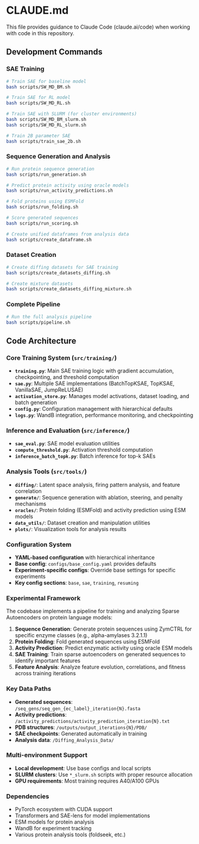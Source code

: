 # CLAUDE.md

This file provides guidance to Claude Code (claude.ai/code) when working with code in this repository.

## Development Commands

### SAE Training
```bash
# Train SAE for baseline model
bash scripts/SW_MD_BM.sh

# Train SAE for RL model  
bash scripts/SW_MD_RL.sh

# Train SAE with SLURM (for cluster environments)
bash scripts/SW_MD_BM_slurm.sh
bash scripts/SW_MD_RL_slurm.sh

# Train 2B parameter SAE
bash scripts/train_sae_2b.sh
```

### Sequence Generation and Analysis
```bash
# Run protein sequence generation
bash scripts/run_generation.sh

# Predict protein activity using oracle models
bash scripts/run_activity_predictions.sh

# Fold proteins using ESMFold
bash scripts/run_folding.sh

# Score generated sequences
bash scripts/run_scoring.sh

# Create unified dataframes from analysis data
bash scripts/create_dataframe.sh
```

### Dataset Creation
```bash
# Create diffing datasets for SAE training
bash scripts/create_datasets_diffing.sh

# Create mixture datasets
bash scripts/create_datasets_diffing_mixture.sh
```

### Complete Pipeline
```bash
# Run the full analysis pipeline
bash scripts/pipeline.sh
```

## Code Architecture

### Core Training System (`src/training/`)
- **`training.py`**: Main SAE training logic with gradient accumulation, checkpointing, and threshold computation
- **`sae.py`**: Multiple SAE implementations (BatchTopKSAE, TopKSAE, VanillaSAE, JumpReLUSAE)
- **`activation_store.py`**: Manages model activations, dataset loading, and batch generation
- **`config.py`**: Configuration management with hierarchical defaults
- **`logs.py`**: WandB integration, performance monitoring, and checkpointing

### Inference and Evaluation (`src/inference/`)
- **`sae_eval.py`**: SAE model evaluation utilities
- **`compute_threshold.py`**: Activation threshold computation
- **`inference_batch_topk.py`**: Batch inference for top-k SAEs

### Analysis Tools (`src/tools/`)
- **`diffing/`**: Latent space analysis, firing pattern analysis, and feature correlation
- **`generate/`**: Sequence generation with ablation, steering, and penalty mechanisms
- **`oracles/`**: Protein folding (ESMFold) and activity prediction using ESM models
- **`data_utils/`**: Dataset creation and manipulation utilities
- **`plots/`**: Visualization tools for analysis results

### Configuration System
- **YAML-based configuration** with hierarchical inheritance
- **Base config**: `configs/base_config.yaml` provides defaults
- **Experiment-specific configs**: Override base settings for specific experiments
- **Key config sections**: `base`, `sae`, `training`, `resuming`

### Experimental Framework
The codebase implements a pipeline for training and analyzing Sparse Autoencoders on protein language models:

1. **Sequence Generation**: Generate protein sequences using ZymCTRL for specific enzyme classes (e.g., alpha-amylases 3.2.1.1)
2. **Protein Folding**: Fold generated sequences using ESMFold
3. **Activity Prediction**: Predict enzymatic activity using oracle ESM models
4. **SAE Training**: Train sparse autoencoders on generated sequences to identify important features
5. **Feature Analysis**: Analyze feature evolution, correlations, and fitness across training iterations

### Key Data Paths
- **Generated sequences**: `/seq_gens/seq_gen_{ec_label}_iteration{N}.fasta`
- **Activity predictions**: `/activity_predictions/activity_prediction_iteration{N}.txt`
- **PDB structures**: `/outputs/output_iterations{N}/PDB/`
- **SAE checkpoints**: Generated automatically in training
- **Analysis data**: `/Diffing_Analysis_Data/`

### Multi-environment Support
- **Local development**: Use base configs and local scripts
- **SLURM clusters**: Use `*_slurm.sh` scripts with proper resource allocation
- **GPU requirements**: Most training requires A40/A100 GPUs

### Dependencies
- PyTorch ecosystem with CUDA support
- Transformers and SAE-lens for model implementations
- ESM models for protein analysis
- WandB for experiment tracking
- Various protein analysis tools (foldseek, etc.)